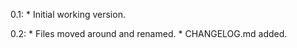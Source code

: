 0.1:
    * Initial working version.

0.2:
    * Files moved around and renamed.
    * CHANGELOG.md added.
